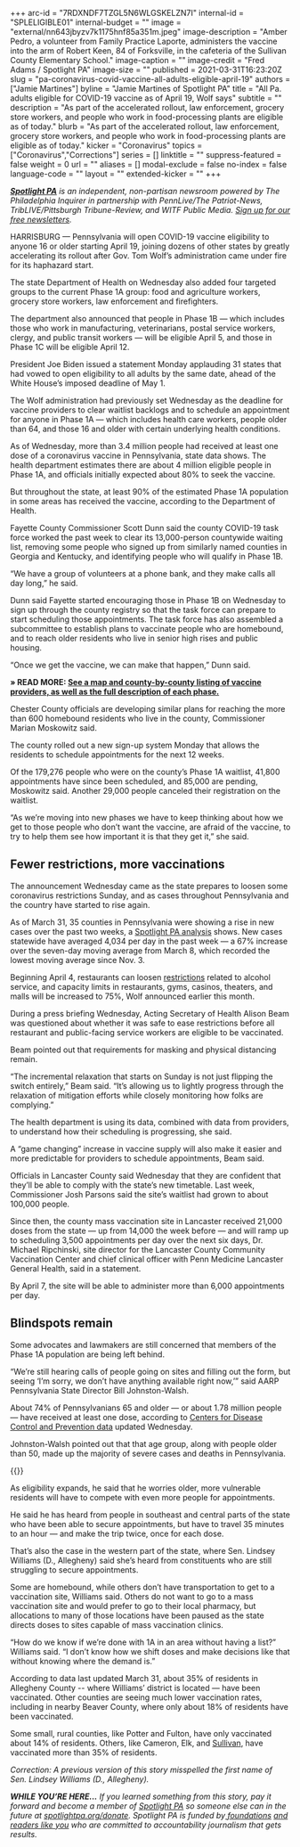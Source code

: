 +++
arc-id = "7RDXNDF7TZGL5N6WLGSKELZN7I"
internal-id = "SPLELIGIBLE01"
internal-budget = ""
image = "external/nn643jbyzv7k1175hnf85a351m.jpeg"
image-description = "Amber Pedro, a volunteer from Family Practice Laporte, administers the vaccine into the arm of Robert Keen, 84 of Forksville, in the cafeteria of the Sullivan County Elementary School."
image-caption = ""
image-credit = "Fred Adams / Spotlight PA"
image-size = ""
published = 2021-03-31T16:23:20Z
slug = "pa-coronavirus-covid-vaccine-all-adults-eligible-april-19"
authors = ["Jamie Martines"]
byline = "Jamie Martines of Spotlight PA"
title = "All Pa. adults eligible for COVID-19 vaccine as of April 19, Wolf says"
subtitle = ""
description = "As part of the accelerated rollout, law enforcement, grocery store workers, and people who work in food-processing plants are eligible as of today."
blurb = "As part of the accelerated rollout, law enforcement, grocery store workers, and people who work in food-processing plants are eligible as of today."
kicker = "Coronavirus"
topics = ["Coronavirus","Corrections"]
series = []
linktitle = ""
suppress-featured = false
weight = 0
url = ""
aliases = []
modal-exclude = false
no-index = false
language-code = ""
layout = ""
extended-kicker = ""
+++

<a href="https://www.spotlightpa.org/"><i><b>Spotlight PA</b></i></a><i> is an independent, non-partisan newsroom powered by The Philadelphia Inquirer in partnership with PennLive/The Patriot-News, TribLIVE/Pittsburgh Tribune-Review, and WITF Public Media. </i><a href="https://www.spotlightpa.org/newsletters"><i>Sign up for our free newsletters</i></a><i>.</i>

HARRISBURG — Pennsylvania will open COVID-19 vaccine eligibility to anyone 16 or older starting April 19, joining dozens of other states by greatly accelerating its rollout after Gov. Tom Wolf’s administration came under fire for its haphazard start.

The state Department of Health on Wednesday also added four targeted groups to the current Phase 1A group: food and agriculture workers, grocery store workers, law enforcement and firefighters.

The department also announced that people in Phase 1B — which includes those who work in manufacturing, veterinarians, postal service workers, clergy, and public transit workers — will be eligible April 5, and those in Phase 1C will be eligible April 12.

<script src="https://www.spotlightpa.org/embed.js" async></script><div data-spl-embed-version="1" data-spl-src="https://www.spotlightpa.org/embeds/newsletter/"></div>

President Joe Biden issued a statement Monday applauding 31 states that had vowed to open eligibility to all adults by the same date, ahead of the White House’s imposed deadline of May 1.

The Wolf administration had previously set Wednesday as the deadline for vaccine providers to clear waitlist backlogs and to schedule an appointment for anyone in Phase 1A — which includes health care workers, people older than 64, and those 16 and older with certain underlying health conditions.

As of Wednesday, more than 3.4 million people had received at least one dose of a coronavirus vaccine in Pennsylvania, state data shows. The health department estimates there are about 4 million eligible people in Phase 1A, and officials initially expected about 80% to seek the vaccine.

But throughout the state, at least 90% of the estimated Phase 1A population in some areas has received the vaccine, according to the Department of Health.

Fayette County Commissioner Scott Dunn said the county COVID-19 task force worked the past week to clear its 13,000-person countywide waiting list, removing some people who signed up from similarly named counties in Georgia and Kentucky, and identifying people who will qualify in Phase 1B.

“We have a group of volunteers at a phone bank, and they make calls all day long,” he said.

Dunn said Fayette started encouraging those in Phase 1B on Wednesday to sign up through the county registry so that the task force can prepare to start scheduling those appointments. The task force has also assembled a subcommittee to establish plans to vaccinate people who are homebound, and to reach older residents who live in senior high rises and public housing.

“Once we get the vaccine, we can make that happen,” Dunn said.

<b>» READ MORE: </b><a href="https://www.spotlightpa.org/news/2021/01/pa-covid-vaccine-locations-availability-where-to-get-who-can-get-latest-updates/"><b>See a map and county-by-county listing of vaccine providers, as well as the full description of each phase.</b></a>

Chester County officials are developing similar plans for reaching the more than 600 homebound residents who live in the county, Commissioner Marian Moskowitz said.

The county rolled out a new sign-up system Monday that allows the residents to schedule appointments for the next 12 weeks.

Of the 179,276 people who were on the county’s Phase 1A waitlist, 41,800 appointments have since been scheduled, and 85,000 are pending, Moskowitz said. Another 29,000 people canceled their registration on the waitlist.

“As we’re moving into new phases we have to keep thinking about how we get to those people who don’t want the vaccine, are afraid of the vaccine, to try to help them see how important it is that they get it,” she said.

## Fewer restrictions, more vaccinations

The announcement Wednesday came as the state prepares to loosen some coronavirus restrictions Sunday, and as cases throughout Pennsylvania and the country have started to rise again.

As of March 31, 35 counties in Pennsylvania were showing a rise in new cases over the past two weeks, a <a href="https://www.spotlightpa.org/news/2020/03/pa-coronavirus-updates-cases-map-live-tracker/">Spotlight PA analysis</a> shows. New cases statewide have averaged 4,034 per day in the past week — a 67% increase over the seven-day moving average from March 8, which recorded the lowest moving average since Nov. 3.

Beginning April 4, restaurants can loosen <a href="https://web.archive.org/web/20230117093448/https://www.governor.pa.gov/newsroom/gov-wolf-effective-april-4-more-options-for-restaurants-and-other-businesses-mass-gathering-maximums-increase/">restrictions</a> related to alcohol service, and capacity limits in restaurants, gyms, casinos, theaters, and malls will be increased to 75%, Wolf announced earlier this month.

During a press briefing Wednesday, Acting Secretary of Health Alison Beam was questioned about whether it was safe to ease restrictions before all restaurant and public-facing service workers are eligible to be vaccinated.

Beam pointed out that requirements for masking and physical distancing remain.

“The incremental relaxation that starts on Sunday is not just flipping the switch entirely,” Beam said. “It’s allowing us to lightly progress through the relaxation of mitigation efforts while closely monitoring how folks are complying.”

The health department is using its data, combined with data from providers, to understand how their scheduling is progressing, she said.

A “game changing” increase in vaccine supply will also make it easier and more predictable for providers to schedule appointments, Beam said.

Officials in Lancaster County said Wednesday that they are confident that they’ll be able to comply with the state’s new timetable. Last week, Commissioner Josh Parsons said the site’s waitlist had grown to about 100,000 people.

Since then, the county mass vaccination site in Lancaster received 21,000 doses from the state  — up from 14,000 the week before — and will ramp up to scheduling 3,500 appointments per day over the next six days, Dr. Michael Ripchinski, site director for the Lancaster County Community Vaccination Center and chief clinical officer with Penn Medicine Lancaster General Health, said in a statement.

By April 7, the site will be able to administer more than 6,000 appointments per day.

## Blindspots remain

Some advocates and lawmakers are still concerned that members of the Phase 1A population are being left behind.

“We’re still hearing calls of people going on sites and filling out the form, but seeing ‘I’m sorry, we don’t have anything available right now,’” said AARP Pennsylvania State Director Bill Johnston-Walsh.

About 74% of Pennsylvanians 65 and older — or about 1.78 million people — have received at least one dose, according to <a href="https://covid.cdc.gov/covid-data-tracker/#vaccinations">Centers for Disease Control and Prevention data</a> updated Wednesday.

Johnston-Walsh pointed out that that age group, along with people older than 50, made up the majority of severe cases and deaths in Pennsylvania.

{{<picture src="external/8e8br8j7dgtg25yyhpaedd0fn8.jpeg" description="After receiving her first vaccination at a clinic in Sullivan County earlier this year, Laurell Cobb, 83, rode home on a Dial-A-Driver bus, run voluntarily by a local agency." caption="After receiving her first vaccination at a clinic in Sullivan County earlier this year, Laurell Cobb, 83, rode home on a Dial-A-Driver bus, run voluntarily by a local agency." credit="Fred Adams / Spotlight PA">}} 

As eligibility expands, he said that he worries older, more vulnerable residents will have to compete with even more people for appointments.

He said he has heard from people in southeast and central parts of the state who have been able to secure appointments, but have to travel 35 minutes to an hour — and make the trip twice, once for each dose.

That’s also the case in the western part of the state, where Sen. Lindsey Williams (D., Allegheny) said she’s heard from constituents who are still struggling to secure appointments.

Some are homebound, while others don’t have transportation to get to a vaccination site, Williams said. Others do not want to go to a mass vaccination site and would prefer to go to their local pharmacy, but allocations to many of those locations have been paused as the state directs doses to sites capable of mass vaccination clinics.

“How do we know if we’re done with 1A in an area without having a list?” Williams said. “I don’t know how we shift doses and make decisions like that without knowing where the demand is.”

According to data last updated March 31, about 35% of residents in Allegheny County -- where Williams’ district is located — have been vaccinated. Other counties are seeing much lower vaccination rates, including in nearby Beaver County, where only about 18% of residents have been vaccinated.

Some small, rural counties, like Potter and Fulton, have only vaccinated about 14% of residents. Others, like Cameron, Elk, and <a href="https://www.spotlightpa.org/news/2021/02/pennsylvania-coronavirus-rural-older-people-phase-1a-vaccinations-cvs-riteaid/">Sullivan</a>, have vaccinated more than 35% of residents.

<div id="vis-map-pa-vax-providers--container"></div>
<script src="https://pym.nprapps.org/pym.v1.min.js"></script>
<script>new pym.Parent("vis-map-pa-vax-providers--container", "https://interactives.data.spotlightpa.org/2020/vis-map-pa-vax-providers/", {});</script>

<i>Correction: A previous version of this story misspelled the first name of Sen. Lindsey Williams (D., Allegheny).</i>

<i><b>WHILE YOU’RE HERE...</b></i><i> If you learned something from this story, pay it forward and become a member of </i><a href="https://www.spotlightpa.org/"><i>Spotlight PA</i></a><i> so someone else can in the future at </i><a href="http://spotlightpa.org/donate"><i>spotlightpa.org/donate</i></a><i>. Spotlight PA is funded by</i><a href="https://www.spotlightpa.org/support"><i> foundations</i></a><i> </i><a href="https://www.spotlightpa.org/support"><i>and readers like you</i></a><i> who are committed to accountability journalism that gets results.</i>
